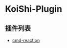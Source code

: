 # KoiShi-Plugin

## 插件列表

- [cmd-reaction](https://github.com/Bi8Biu/KoiShi-Plugin/tree/cmd-reaction/external/cmd-reaction)
